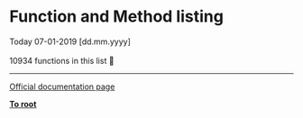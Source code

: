 # Function and Method listing



Today 07-01-2019 [dd.mm.yyyy]<br><br>10934 functions in this list &#x1F37A;  

---

[Official documentation page](https://www.php.net/manual/en/indexes.functions.php)

**[To root](/README.md)**